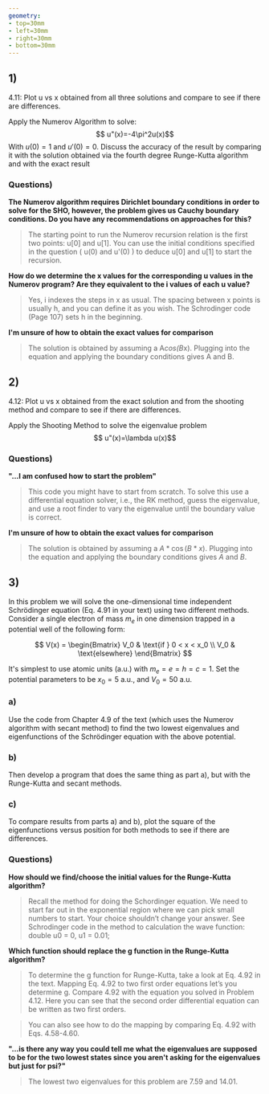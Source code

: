 ```yaml
---
geometry:
- top=30mm
- left=30mm
- right=30mm
- bottom=30mm
---
```


## 1)

4.11: Plot u vs x obtained from all three solutions and compare to see if there are differences.

Apply the Numerov Algorithm to solve:
$$ u"(x)=-4\pi^2u(x)$$
With $u(0)=1$ and $u'(0)=0$. Discuss the accuracy of the result by comparing it with the solution obtained via the fourth degree Runge-Kutta algorithm and with the exact result

### Questions)
**The Numerov algorithm requires Dirichlet boundary conditions in order to solve for the SHO, however, the problem gives us Cauchy boundary conditions.  Do you have any recommendations on approaches for this?**

> The starting point to run the Numerov recursion relation is the first two points: u[0] and u[1].  You can use the initial conditions specified in the question ( u(0) and u'(0) ) to deduce u[0] and u[1] to start the recursion.

**How do we determine the x values for the corresponding u values in the Numerov program? Are they equivalent to the i values of each u  value?**

> Yes, i indexes the steps in x as usual.  The spacing between x points is usually h, and you can define it as you wish.  The Schrodinger code (Page 107) sets h in the beginning. 

**I'm unsure of how to obtain the exact values for comparison**

> The solution is obtained by assuming a A*cos(B*x).  Plugging into the equation and applying the boundary conditions gives A and B.


## 2)

4.12: Plot u vs x obtained from the exact solution and from the shooting method and compare to see if there are differences. 

Apply the Shooting Method to solve the eigenvalue problem
$$ u"(x)=\lambda u(x)$$

### Questions)
**"...I am confused how to start the problem"**

> This code you might have to start from scratch. To solve this use a differential equation solver, i.e., the RK method, guess the eigenvalue, and use a root finder to vary the eigenvalue until the boundary value is correct.

**I'm unsure of how to obtain the exact values for comparison**

> The solution is obtained by assuming a $A*\cos(B*x)$. Plugging into the equation and applying the boundary conditions gives $A$ and $B$. 

## 3)

In this problem we will solve the one-dimensional time independent Schrödinger equation (Eq. 4.91 in your text) using two different methods. Consider a single electron of mass $m_e$ in one dimension trapped in a potential well of the following form:

$$ V(x) =
\begin{Bmatrix}
V_0 & \text{if } 0 < x < x_0 \\
V_0 & \text{elsewhere}
\end{Bmatrix} $$

It's simplest to use atomic units (a.u.) with $m_e = e = h = c = 1$. Set the potential parameters to be $x_0 = 5$ a.u., and $V_0 = 50$ a.u.

### a)
Use the code from Chapter 4.9 of the text (which uses the Numerov algorithm with secant method) to find the two lowest eigenvalues and eigenfunctions of the Schrödinger equation with the above potential.

### b)
Then develop a program that does the same thing as part a), but with the Runge-Kutta and secant methods.

### c)
To compare results from parts a) and b), plot the square of the eigenfunctions versus position for both methods to see if there are differences.


### Questions)
 **How should we find/choose the initial values for the Runge-Kutta algorithm?**

> Recall the method for doing the Schordinger equation.  We need to start far out in the exponential region where we can pick small numbers to start.  Your choice shouldn’t change your answer.  See Schrodinger code in the method to calculation the wave function: double u0 = 0, u1 = 0.01;

**Which function should replace the g function in the Runge-Kutta algorithm?**

> To determine the g function for Runge-Kutta, take a look at Eq. 4.92 in the text.  Mapping Eq. 4.92 to two first order equations let’s you determine g.  Compare 4.92 with the equation you solved in  Problem 4.12.  Here you can see that the second order differential equation can be written as two first orders.  

> You can also see how to do the mapping by comparing Eq. 4.92 with Eqs. 4.58-4.60. 

**"...is there any way you could tell me what the eigenvalues are supposed to be for the two lowest states since you aren't asking for the eigenvalues but just for psi?"**

> The lowest two eigenvalues for this problem are 7.59  and  14.01.
